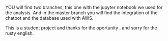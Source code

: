 YOU will find two branches, this one with the jupyter notebook we used for the analysis. And in the master branch you will find the integration of the chatbot and the database used with AWS.

This is a student project and thanks for the oportunity , and sorry for the rusty english.

